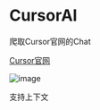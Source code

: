# CursorAI
爬取Cursor官网的Chat

[Cursor官网](https://cursor.sh/)

![image](https://github.com/Gingmzmzx/CursorAI/assets/49107602/718e856d-2c97-4f5d-8480-f90f90a94492)

支持上下文
